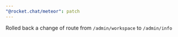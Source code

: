 ```yaml
---
"@rocket.chat/meteor": patch
---
```


Rolled back a change of route from `/admin/workspace` to `/admin/info`
